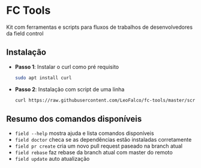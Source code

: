 # FC Tools

Kit com ferramentas e scripts para fluxos de trabalhos de desenvolvedores da field control

## Instalação

- **Passo 1**: Instalar o curl como pré requisito

  ```sh
  sudo apt install curl
  ```

- **Passo 2**: Instalação com script de uma linha

  ```sh
  curl https://raw.githubusercontent.com/LeoFalco/fc-tools/master/scripts/install.sh -s | sh
  ```


## Resumo dos comandos disponíveis

- `field --help` mostra ajuda e lista comandos disponíveis
- `field doctor` checa se as dependências estão instaladas corretamente
- `field pr create` cria um novo pull request paseado na branch atual
- `field rebase` faz rebase da branch atual com master do remoto
- `field update` auto atualização
